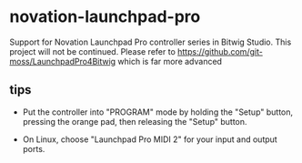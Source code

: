 # novation-launchpad-pro

Support for Novation Launchpad Pro controller series in Bitwig Studio.
This project will not be continued. Please refer to https://github.com/git-moss/LaunchpadPro4Bitwig which is far more advanced

## tips
- Put the controller into "PROGRAM" mode by holding the "Setup" button,
pressing the orange pad, then releasing the "Setup" button.

- On Linux, choose "Launchpad Pro MIDI 2" for your input and output ports.

